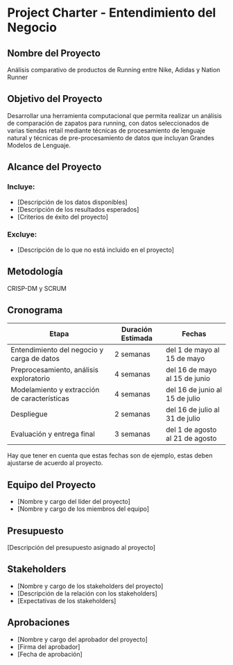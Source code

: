 # Project Charter - Entendimiento del Negocio

## Nombre del Proyecto

Análisis comparativo de productos de Running entre Nike, Adidas y Nation Runner

## Objetivo del Proyecto

Desarrollar una herramienta computacional que permita realizar un análisis de comparación de zapatos para running, con datos seleccionados de varias tiendas retail mediante técnicas de procesamiento de lenguaje natural y técnicas de pre-procesamiento de datos que incluyan Grandes Modelos de Lenguaje.

## Alcance del Proyecto

### Incluye:

- [Descripción de los datos disponibles]
- [Descripción de los resultados esperados]
- [Criterios de éxito del proyecto]

### Excluye:

- [Descripción de lo que no está incluido en el proyecto]

## Metodología

CRISP-DM y SCRUM

## Cronograma

| Etapa | Duración Estimada | Fechas |
|------|---------|-------|
| Entendimiento del negocio y carga de datos | 2 semanas | del 1 de mayo al 15 de mayo |
| Preprocesamiento, análisis exploratorio | 4 semanas | del 16 de mayo al 15 de junio |
| Modelamiento y extracción de características | 4 semanas | del 16 de junio al 15 de julio |
| Despliegue | 2 semanas | del 16 de julio al 31 de julio |
| Evaluación y entrega final | 3 semanas | del 1 de agosto al 21 de agosto |

Hay que tener en cuenta que estas fechas son de ejemplo, estas deben ajustarse de acuerdo al proyecto.

## Equipo del Proyecto

- [Nombre y cargo del líder del proyecto]
- [Nombre y cargo de los miembros del equipo]

## Presupuesto

[Descripción del presupuesto asignado al proyecto]

## Stakeholders

- [Nombre y cargo de los stakeholders del proyecto]
- [Descripción de la relación con los stakeholders]
- [Expectativas de los stakeholders]

## Aprobaciones

- [Nombre y cargo del aprobador del proyecto]
- [Firma del aprobador]
- [Fecha de aprobación]
